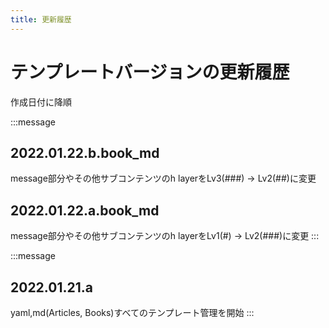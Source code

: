 ```yaml
---
title: 更新履歴
---
```

# テンプレートバージョンの更新履歴
作成日付に降順

:::message
## 2022.01.22.b.book_md
message部分やその他サブコンテンツのh layerをLv3(###) -> Lv2(##)に変更

## 2022.01.22.a.book_md
message部分やその他サブコンテンツのh layerをLv1(#) -> Lv2(###)に変更
:::

:::message
## 2022.01.21.a
yaml,md(Articles, Books)すべてのテンプレート管理を開始
:::
